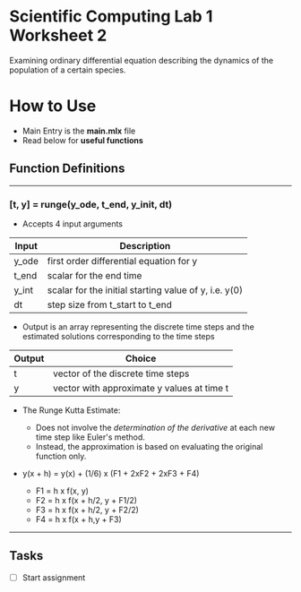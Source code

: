 # Scientific Computing Lab 1 Worksheet 2

Examining ordinary differential equation describing the dynamics of the
population of a certain species.

# How to Use

- Main Entry is the **main.mlx** file
- Read below for **useful functions**

## Function Definitions

---

### [t, y] = runge(y_ode, t_end, y_init, dt)

- Accepts 4 input arguments

| Input | Description                                           |
| ----- | ----------------------------------------------------- |
| y_ode | first order differential equation for y               |
| t_end | scalar for the end time                               |
| y_int | scalar for the initial starting value of y, i.e. y(0) |
| dt    | step size from t_start to t_end                       |

- Output is an array representing the discrete time steps and the estimated solutions corresponding to the time steps

| Output | Choice                                     |
| ------ | ------------------------------------------ |
| t      | vector of the discrete time steps          |
| y      | vector with approximate y values at time t |

- The Runge Kutta Estimate:

  - Does not involve the _determination of the derivative_ at each new time step like Euler's method.
  - Instead, the approximation is based on evaluating the original function only.

- y(x + h) = y(x) + (1/6) x (F1 + 2xF2 + 2xF3 + F4)
  - F1 = h x f(x, y)
  - F2 = h x f(x + h/2, y + F1/2)
  - F3 = h x f(x + h/2, y + F2/2)
  - F4 = h x f(x + h,y + F3)

---

## Tasks

- [ ] Start assignment
